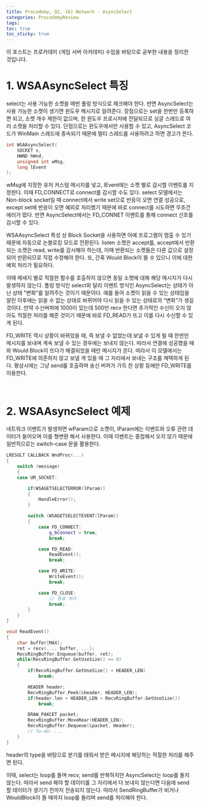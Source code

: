 ```yaml
---
title: Procademy, Q2, 16) Network - AsyncSelect
categories: ProcademyReview
tags: 
toc: true
toc_sticky: true
---
```


이 포스트는 프로카데미 (게임 서버 아카데미) 수업을 바탕으로 공부한 내용을 정리한 것입니다. 

# **1. WSAAsyncSelect 특징**

select는 사용 가능한 소켓을 매번 풀링 방식으로 체크해야 한다. 반면 AsyncSelect는 사용 가능한 소켓이 생기면 윈도우 메시지로 알려준다. 장점으로는 set을 한번만 등록하면 되고, 소켓 개수 제한이 없으며, 한 윈도우 프로시저에 전달되므로 싱글 스레드로 여러 소켓을 처리할 수 있다. 단점으로는 윈도우에서만 사용할 수 있고, AsyncSelect 코드가 WinMain 스레드에 종속되기 때문에 멀티 스레드를 사용하려고 하면 경고가 뜬다. 

```c++
int WSAAsyncSelect(
	SOCKET s,
	HWND hWnd,
	unsigned int wMsg,
	long lEvent
);
```

wMsg에 지정한 유저 커스텀 메시지를 넣고, lEvent에는 소켓 별로 감시할 이벤트를 지정한다. 이때 FD_CONNECT로 connect를 감시할 수도 있다. select 모델에서는 Non-block socket일 때 connect에서 write set으로 반응이 오면 연결 성공으로, except set에 반응이 오면 예외로 처리했기 때문에 바로 connect를 시도하면 무조건 에러가 떴다. 반면 AsyncSelect에서는 FD_CONNET 이벤트를 통해 connect 신호를 감시할 수 있다.

WSAAsyncSelect 특성 상 Block Socket을 사용하면 아예 프로그램이 멈출 수 있기 때문에 자동으로 논블로킹 모드로 전환된다. listen 소켓은 accept를, accept에서 반환되는 소켓은 read, write를 감시해야 하는데, 이때 반환되는 소켓들은 다른 값으로 설정되어 반환되므로 직접 수정해야 한다. 또, 간혹 Would Block이 뜰 수 있으니 이에 대한 예외 처리가 필요하다. 

이때 메세지 별로 적절한 함수를 호출하지 않으면 동일 소켓에 대해 해당 메시지가 다시 발생하지 않는다. 폴링 방식인 select와 달리 이벤트 방식인 AsyncSelect는 상태가 아닌 상태 "변화"를 알려주는 것이기 때문이다. 예를 들어 소켓이 읽을 수 있는 상태임을 알린 이후에는 읽을 수 없는 상태로 바뀌어야 다시 읽을 수 있는 상태로의 “변화”가 생길 것이다. 만약 수신버퍼에 1000이 있는데 500만 recv 한다면 추가적인 수신이 오지 않아도 적절한 처리를 해준 것이기 때문에 바로 FD_READ가 뜨고 이를 다시 수신할 수 있게 된다.

FD_WRITE 역시 상황이 바뀌었을 때, 즉 보낼 수 없었는데 보낼 수 있게 될 때 한번만 메시지를 보내며 계속 보낼 수 있는 경우에는 보내지 않는다. 따라서 연결에 성공했을 때와 Would Block이 뜨다가 해결되었을 때만 메시지가 온다. 따라서 이 모델에서는 FD_WRITE에 의존하지 않고 보낼 게 있을 때 그 자리에서 보내는 구조를 채택하게 된다. 평상시에는 그냥 send를 호출하며 송신 버퍼가 가득 찬 상황 등에만 FD_WRITE를 이용한다.  



<br/>

# **2. WSAAsyncSelect 예제**

네트워크 이벤트가 발생하면 wParam으로 소켓이, lParam에는 이벤트와 오류 관련 데이터가 들어오며 이를 형변환 해서 사용한다. 이때 이벤트는 중첩해서 오지 않기 때문에 일반적으로는 switch-case 문을 활용한다. 

```c++
LRESULT CALLBACK WndProc(...)
{
	switch (message)
    {
	case UM_SOCKET:

		if(WSAGETSELECTERROR(lParam))
		{
			HandleError();
		}

		switch (WSAGETSELECTEVENT(lParam))
		{
			case FD_CONNECT:
				g_bConnect = true;
				break;

			case FD_READ:
				ReadEvent();
				break;

			case FD_WRITE:
				WriteEvent();
				break;

			case FD_CLOSE:
				// 종료 처리
				break;
		}
    }
} 
```

```c++
void ReadEvent()
{
    char buffer[MAX];
    ret = recv(..., buffer, ...);
    RecvRingBuffer.Enqueue(buffer, ret);
    while(RecvRingBuffer.GetUseSize() >= 0)
    {
        if(RecvRingBuffer.GetUseSize() < HEADER_LEN)
            break;

        HEADER header;
        RecvRingBuffer.Peek(&header, HEADER_LEN);
        if(header.len + HEADER_LEN > RecvRingBuffer.GetUseSize())
            break;

        DRAW_PAKCET packet;
        RecvRingBuffer.MoveRear(HEADER_LEN); 
        RecvRingBuffer.Dequeue(&packet, Header);
        // To-do: ...
    }
}
```

header의 type을 바탕으로 분기를 태워서 받은 메시지에 해당하는 적절한 처리를 해주면 된다. 

이때, select는 loop를 돌며 recv, send를 반복하지만 AsyncSelect는 loop를 돌지 않는다. 따라서 send 해야 할 데이터를 그 자리에서 다 보내지 않는다면 다음에 send 할 데이터가 생기기 전까지 전송되지 않는다. 따라서 SendRingBuffer가 비거나 WouldBlock이 뜰 때까지 loop를 돌리며 send를 처리해야 한다.
